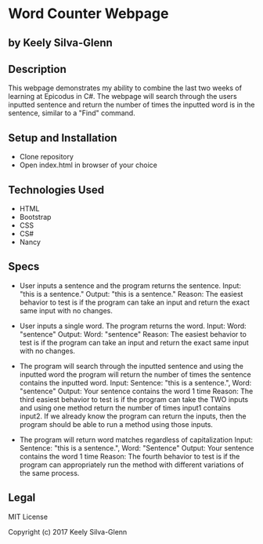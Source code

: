 # Word Counter Webpage
## by Keely Silva-Glenn

## Description

This webpage demonstrates my ability to combine the last two weeks of learning at Epicodus in C#. The webpage will search through the users inputted sentence and return the number of times the inputted word is in the sentence, similar to a "Find" command.

## Setup and Installation

* Clone repository
* Open index.html in browser of your choice

## Technologies Used

* HTML
* Bootstrap
* CSS
* CS#
* Nancy


## Specs

* User inputs a sentence and the program returns the sentence.
Input: "this is a sentence."
Output: "this is a sentence."
Reason: The easiest behavior to test is if the program can take an input and return the exact same input with no changes.

* User inputs a single word. The program returns the word.
Input: Word: "sentence"
Output: Word: "sentence"
Reason: The easiest behavior to test is if the program can take an input and return the exact same input with no changes.

* The program will search through the inputted sentence and using the inputted word the program will return the number of times the sentence contains the inputted word.
Input: Sentence: "this is a sentence.", Word: "sentence"
Output: Your sentence contains the word 1 time
Reason: The third easiest behavior to test is if the program can take the TWO inputs and using one method return the number of times input1 contains input2. If we already know the program can return the inputs, then the program should be able to run a method using those inputs.

* The program will return word matches regardless of capitalization
Input: Sentence: "this is a sentence.", Word: "Sentence"
Output: Your sentence contains the word 1 time
Reason: The fourth behavior to test is if the program can appropriately run the method with different variations of the same process.

## Legal
MIT License

Copyright (c) 2017 Keely Silva-Glenn
